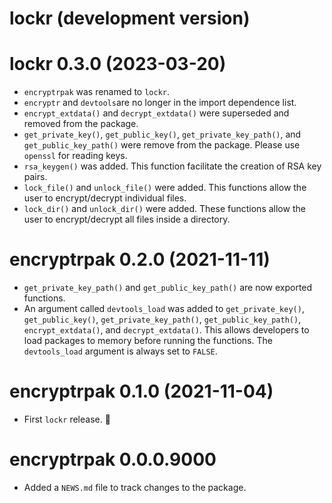 <!--- https://devguide.ropensci.org/releasing.html -->
<!--- https://style.tidyverse.org/news.html -->
<!--- https://semver.org/ -->

# lockr (development version)



# lockr 0.3.0 (2023-03-20)

* `encryptrpak` was renamed to `lockr`.
* `encryptr` and `devtools`are no longer in the import dependence list.
* `encrypt_extdata()` and `decrypt_extdata()` were superseded and removed from 
  the package.
* `get_private_key()`, `get_public_key()`, `get_private_key_path()`, and 
  `get_public_key_path()` were remove from the package. Please use `openssl` 
  for reading keys.
* `rsa_keygen()` was added. This function facilitate the creation of RSA key 
  pairs.
* `lock_file()` and `unlock_file()` were added. This functions allow the user
  to encrypt/decrypt individual files.
* `lock_dir()` and `unlock_dir()` were added. These functions allow the user
  to encrypt/decrypt all files inside a directory.

# encryptrpak 0.2.0 (2021-11-11)

* `get_private_key_path()` and `get_public_key_path()` are now exported 
  functions.
* An argument called `devtools_load` was added to `get_private_key()`,
  `get_public_key()`, `get_private_key_path()`, `get_public_key_path()`,
  `encrypt_extdata()`, and `decrypt_extdata()`. This allows developers to load
  packages to memory before running the functions. The `devtools_load` argument 
  is always set to `FALSE`.


# encryptrpak 0.1.0 (2021-11-04)

* First `lockr` release. 🎉


# encryptrpak 0.0.0.9000

* Added a `NEWS.md` file to track changes to the package.

